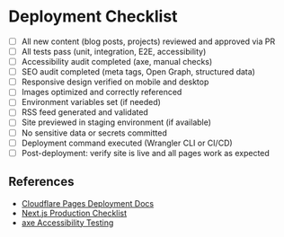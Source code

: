 # Deployment Checklist

- [ ] All new content (blog posts, projects) reviewed and approved via PR
- [ ] All tests pass (unit, integration, E2E, accessibility)
- [ ] Accessibility audit completed (axe, manual checks)
- [ ] SEO audit completed (meta tags, Open Graph, structured data)
- [ ] Responsive design verified on mobile and desktop
- [ ] Images optimized and correctly referenced
- [ ] Environment variables set (if needed)
- [ ] RSS feed generated and validated
- [ ] Site previewed in staging environment (if available)
- [ ] No sensitive data or secrets committed
- [ ] Deployment command executed (Wrangler CLI or CI/CD)
- [ ] Post-deployment: verify site is live and all pages work as expected

## References

- [Cloudflare Pages Deployment Docs](https://developers.cloudflare.com/pages/)
- [Next.js Production Checklist](https://nextjs.org/docs/going-to-production)
- [axe Accessibility Testing](https://www.deque.com/axe/)
